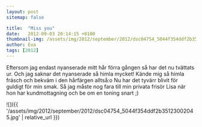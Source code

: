```yaml
---
layout: post
sitemap: false

title:  "Miss you"
date:   2012-09-03 20:14:15 +0100
thumbnail-img: /assets/img/2012/september/2012/dsc04754_5044f354ddf2b35123002045.jpg
author: Eva
tags: [2012]
---
```


Eftersom jag endast nyanserade mitt hår förra gången så har det nu tvättats ur. Och jag saknar det nyanserade så himla mycket! Kände mig så himla fräsch och bekväm i den hårfärgen alltså:o Nu har det tyvärr blivit för guldigt för min smak. Så jag måste nog fara till min privata frisör Lisa när hon har kundmottagning och be om en toning snart ;)

![]({{ '/assets/img/2012/september/2012/dsc04754_5044f354ddf2b35123002045.jpg'  | relative_url }})

